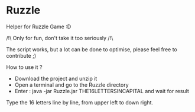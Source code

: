 Ruzzle
======

Helper for Ruzzle Game :D

/!\ Only for fun, don't take it too seriously /!\

The script works, but a lot can be done to optimise, please feel free to contribute ;)

How to use it ? 
- Download the project and unzip it 
- Open a terminal and go to the Ruzzle directory
- Enter : java -jar Ruzzle.jar THE16LETTERSINCAPITAL and wait for result

Type the 16 letters line by line, from upper left to down right.
